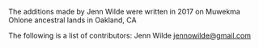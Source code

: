 The additions made by Jenn Wilde were written in 2017 on Muwekma Ohlone ancestral lands in Oakland, CA

The following is a list of contributors: Jenn Wilde jennowilde@gmail.com
